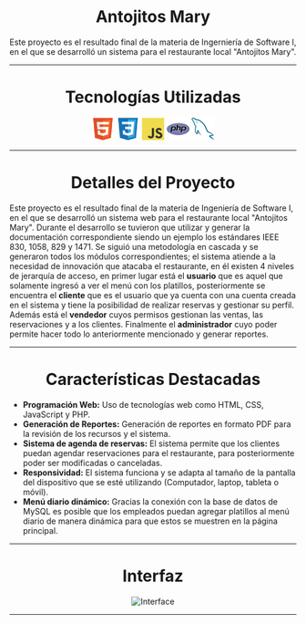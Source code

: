 <h1 align="center">Antojitos Mary</h1>
<p>Este proyecto es el resultado final de la materia de Ingerniería de Software I, en el que se desarrolló un sistema para el restaurante local "Antojitos Mary".</p>
<hr>
<h1 align="center">Tecnologías Utilizadas</h1>
<div align="center">
  <img src="https://github.com/devicons/devicon/blob/master/icons/html5/html5-original.svg" alt="HTML" title="Html" width="40px">
  <img src="https://github.com/devicons/devicon/blob/master/icons/css3/css3-original.svg" alt="CSS" title="Css" width="40px">
  <img src="https://github.com/devicons/devicon/blob/master/icons/javascript/javascript-original.svg" alt="JS" title="Js" width="40px">
  <img src="https://github.com/devicons/devicon/blob/master/icons/php/php-original.svg" alt="PHP" title="Php" width="40px">
  <img src="https://github.com/devicons/devicon/blob/master/icons/mysql/mysql-original.svg" alt="MySQL" title="Mysql" width="40px">
</div>
<hr>
<h1 align="center">Detalles del Proyecto</h1>
<p>Este proyecto es el resultado final de la materia de Ingeniería de Software I, en el que se desarrolló un sistema web para el restaurante local "Antojitos Mary". Durante el desarrollo se tuvieron que utilizar y generar la documentación correspondiente siendo un ejemplo los estándares IEEE 830, 1058, 829 y 1471. Se siguió una metodología en cascada y se generaron todos los módulos correspondientes; el sistema atiende a la necesidad de innovación que atacaba el restaurante, en él existen 4 niveles de jerarquía de acceso, en primer lugar está el <b>usuario</b> que es aquel que solamente ingresó a ver el menú con los platillos, posteriormente se encuentra el <b>cliente</b> que es el usuario que ya cuenta con una cuenta creada en el sistema y tiene la posibilidad de realizar reservas y gestionar su perfil. Además está el <b>vendedor</b> cuyos permisos gestionan las ventas, las reservaciones y a los clientes. Finalmente el <b>administrador</b> cuyo poder permite hacer todo lo anteriormente mencionado y generar reportes. </p>
<hr>
<h1 align="center">Características Destacadas</h1>
<ul>
  <li><b>Programación Web:</b> Uso de tecnologías web como HTML, CSS, JavaScript y PHP.</li>
  <li><b>Generación de Reportes:</b> Generación de reportes en formato PDF para la revisión de los recursos y el sistema.</li>
  <li><b>Sistema de agenda de reservas:</b> El sistema permite que los clientes puedan agendar reservaciones para el restaurante, para posteriormente poder ser modificadas o canceladas.</li>
  <li><b>Responsividad:</b> El sistema funciona y se adapta al tamaño de la pantalla del dispositivo que se esté utilizando (Computador, laptop, tableta o móvil).</li>
  <li><b>Menú diario dinámico:</b> Gracias la conexión con la base de datos de MySQL es posible que los empleados puedan agregar platillos al menú diario de manera dinámica para que estos se muestren en la página principal.</li>
</ul>
<hr>
<h1 align="center">Interfaz</h1>
<div align="center">
  <img src="Antojitos.png" alt="Interface" title="Interface" width="600px">
</div>
<hr>
